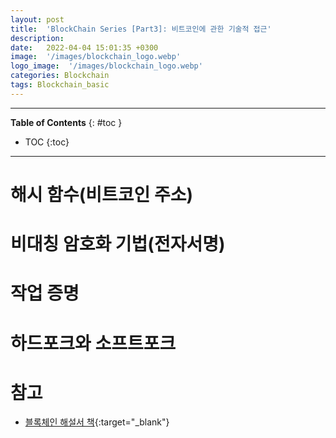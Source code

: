 ```yaml
---
layout: post
title:  'BlockChain Series [Part3]: 비트코인에 관한 기술적 접근'
description: 
date:   2022-04-04 15:01:35 +0300
image:  '/images/blockchain_logo.webp'
logo_image:  '/images/blockchain_logo.webp'
categories: Blockchain
tags: Blockchain_basic
---
```

---

**Table of Contents**
{: #toc }
*  TOC
{:toc}

---

# 해시 함수(비트코인 주소)

# 비대칭 암호화 기법(전자서명)

# 작업 증명

# 하드포크와 소프트포크

# 참고
- [블록체인 해설서 책](http://www.kyobobook.co.kr/product/detailViewKor.laf?ejkGb=KOR&mallGb=KOR&barcode=9791161752709&orderClick=LAG&Kc=){:target="_blank"}
